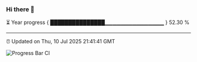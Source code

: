 ### Hi there 👋

⏳ Year progress { ███████████████▁▁▁▁▁▁▁▁▁▁▁▁▁▁▁ } 52.30 %

---

⏰ Updated on Thu, 10 Jul 2025 21:41:41 GMT

![Progress Bar CI](https://github.com/IshwaranRudhara/GIT-ACTION/workflows/Progress%20Bar%20CI/badge.svg)

